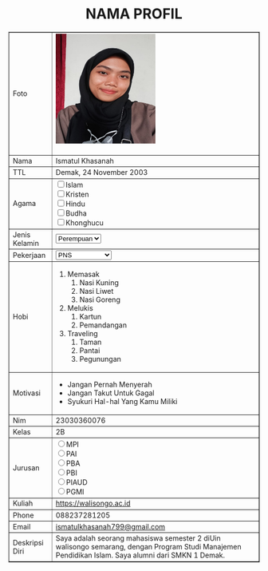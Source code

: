 <!DOCTYPE html>
<html>
<head>
<title> Tugas html </title>
</head>
<body>
<tr>
<h1 align="center">NAMA PROFIL</h1>
<table width="745"border="1"cellspacing="0"cellpadding="5"align="center">
<td>Foto</td>
<td><img border="0" src="FotoProfil.jpg"height="220" width="200"/>
<br>
<br>
</td>
</tr>
<tr>
<td>Nama</td>
<td>Ismatul Khasanah</td>
</tr>
<tr>
<td>TTL</td>
<td>Demak, 24 November 2003</td> 
</tr>
<tr>
<td>Agama</td>
<td>
<input type="checkbox"name="agama">Islam<br>
<input type="checkbox"name="agama">Kristen<br>
<input type="checkbox"name="agama">Hindu<br>
<input type="checkbox"name="agama">Budha<br>
<input type="checkbox"name="agama">Khonghucu
</td>
</tr>
<tr>
<td>Jenis Kelamin</td>
<td><form option="proses.php"method="get">
<select name='Jenis Kelamin'>
	<option value='Perempuan'>Perempuan</option>
	<option value='Laki-laki'>Laki-laki</option>
	</select></form></td>
</tr>
<tr>
<td>Pekerjaan</td> 
<td><form action="proses.php"method="get">
<select name='Pekerjaan'>
<option value='PNS'>PNS</option>
<option value='WIRASWASTA'>WIRASWASTA</option>
<option value='BUMN'>BUMN</option>
<option value='MAHASISWA'>MAHASISWA</option>
</select></form></td>
</tr>
<tr>
<td>Hobi</td>
<td>
	<ol>
		<li>Memasak
		<ol>
				<li>Nasi Kuning</li>
				<li>Nasi Liwet</li>
				<li>Nasi Goreng</li>
				</ol>
		<li>Melukis
		<ol>
				<li>Kartun</li>
				<li>Pemandangan</li>
				</ol>
		<li>Traveling
		<ol>
				<li>Taman</li>
				<li>Pantai</li>
				<li>Pegunungan</li>
				</ol>
	</ol>
</select></td>
</tr>
<tr>
<td>Motivasi</td>
<td>
	<ul>
		<li>Jangan Pernah Menyerah</li>
		<li>Jangan Takut Untuk Gagal</li>
		<li>Syukuri Hal-hal Yang Kamu Miliki</li>
	</ul>
</td>
</tr>
<tr>
<td>Nim</td>
<td>23030360076</td>
</tr>
<tr>
<td>Kelas</td>
<td>2B</td>
</tr>
<tr>
<td>Jurusan</td>
<td>
<input type="radio"name="jurusan">MPI <br>
<input type="radio"name="jurusan">PAI<br>
<input type="radio"name="jurusan">PBA <br>
<input type="radio"name="jurusan">PBI <br>
<input type="radio"name="jurusan">PIAUD <br>
<input type="radio"name="jurusan">PGMI
</td>
</tr>
<tr>
<td>Kuliah</td>
<td>
<a href="https://walisongo.ac.id">https://walisongo.ac.id</a>
</td>
</tr>
<tr>
<td>Phone</td>
<td>088237281205</td>
</tr>
<tr>
<td>Email</td>
<td>
<a href="ismatulkhasanah799@gmail.com">ismatulkhasanah799@gmail.com</a>
</td>
</tr>
<tr>
<td>Deskripsi Diri</td>
<td>Saya adalah seorang mahasiswa semester 2 diUin walisongo semarang, dengan Program Studi Manajemen Pendidikan Islam. Saya alumni dari SMKN 1 Demak.</td>
</tr>
</table>
</body>
</html>
